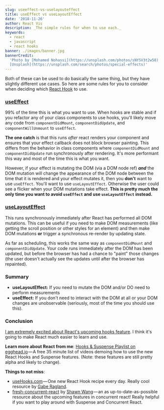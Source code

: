 ```yaml
---
slug: useeffect-vs-uselayouteffect
title: useEffect vs useLayoutEffect
date: '2018-11-26'
author: React Vis
description: _The simple rules for when to use each._
keywords:
  - react
  - javascript
  - react hooks
banner: ./images/banner.jpg
bannerCredit:
  'Photo by [Mohamed Nohassi](https://unsplash.com/photos/sNYSV3t2w58) on
  [Unsplash](https://unsplash.com/search/photos/special-effects)'
---
```


Both of these can be used to do basically the same thing, but they have slightly
different use cases. So here are some rules for you to consider when deciding
which [React Hook](https://reactjs.org/hooks) to use.

### [useEffect](https://reactjs.org/docs/hooks-reference.html#useeffect)

99% of the time this is what you want to use. When hooks are stable and if you
refactor any of your class components to use hooks, you'll likely move any code
from `componentDidMount`, `componentDidUpdate`, and `componentWillUnmount` to
`useEffect`.

**The one catch** is that this runs _after_ react renders your component and
ensures that your effect callback does not block browser painting. This differs
from the behavior in class components where `componentDidMount` and
`componentDidUpdate` run synchronously after rendering. It's more performant
this way and most of the time this is what you want.

However, if your effect is mutating the DOM (via a DOM node ref) **_and_** the
DOM mutation will change the appearance of the DOM node between the time that it
is rendered and your effect mutates it, then you **don't** want to use
`useEffect`. You'll want to use `useLayoutEffect`. Otherwise the user could see
a flicker when your DOM mutations take effect. **This is pretty much the only
time you want to avoid `useEffect` and use `useLayoutEffect` instead.**

### [useLayoutEffect](https://reactjs.org/docs/hooks-reference.html#uselayouteffect)

This runs synchronously immediately after React has performed all DOM mutations.
This can be useful if you need to make DOM measurements (like getting the scroll
position or other styles for an element) and then make DOM mutations **or**
trigger a synchronous re-render by updating state.

As far as scheduling, this works the same way as `componentDidMount` and
`componentDidUpdate`. Your code runs immediately after the DOM has been updated,
but before the browser has had a chance to "paint" those changes (the user
doesn't actually see the updates until after the browser has repainted).

### Summary

- **useLayoutEffect:** If you need to mutate the DOM and/or DO need to perform
  measurements
- **useEffect:** If you don't need to interact with the DOM at all or your DOM
  changes are unobservable (seriously, most of the time you should use this).

### Conclusion

[I am extremely excited about React's upcoming hooks feature](https://youtu.be/0jlTw2XI7I8&t=39s&list=PLV5CVI1eNcJgCrPH_e6d57KRUTiDZgs0u).
I think it's going to make React much easier to learn and use.

**Learn more about React from me**:
[Hooks & Suspense Playlist on egghead.io](http://kcd.im/hooks-and-suspense) — A
free 35 minute list of videos demoing how to use the new React Hooks and
Suspense features. (Note: these features are still pretty alpha and likely to
change).

**Things to not miss**:

- [useHooks.com](https://usehooks.com) — One new React Hook recipe every day.
  Really cool resource by [Gabe Ragland](https://twitter.com/gabe_ragland).
- [fresh-concurrent-react](https://github.com/sw-yx/fresh-concurrent-react) by
  [Shawn Wang](https://twitter.com/swyx) — an as up-to-date-as-possible resource
  about the upcoming features in concurrent react! Really helpful if you want to
  play around with Suspense and Concurrent React.
